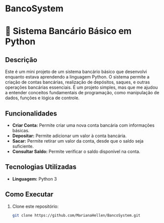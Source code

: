 # BancoSystem

# 🏦 Sistema Bancário Básico em Python

## Descrição
Este é um mini projeto de um sistema bancário básico que desenvolvi enquanto estava aprendendo a linguagem Python. O sistema permite a criação de contas bancárias, realização de depósitos, saques, e outras operações bancárias essenciais. É um projeto simples, mas que me ajudou a entender conceitos fundamentais de programação, como manipulação de dados, funções e lógica de controle.

## Funcionalidades
- **Criar Conta:** Permite criar uma nova conta bancária com informações básicas.
- **Depositar:** Permite adicionar um valor à conta bancária.
- **Sacar:** Permite retirar um valor da conta, desde que o saldo seja suficiente.
- **Consultar Saldo:** Permite verificar o saldo disponível na conta.

## Tecnologias Utilizadas
- **Linguagem:** Python 3

## Como Executar
1. Clone este repositório:
   ```bash
   git clone https://github.com/MarianaHellen/BancoSystem.git
